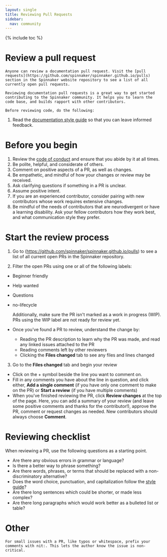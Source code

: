 ```yaml
---
layout: single
title: Reviewing Pull Requests
sidebar:
  nav: community
---
```


{% include toc %}

# Review a pull request

```
Anyone can review a documentation pull request. Visit the [pull requests](https://github.com/spinnaker/spinnaker.github.io/pulls) section in the Spinnaker website repository to see a list of all currently open pull requests.

Reviewing documentation pull requests is a great way to get started contributing to the Spinnaker community. It helps you to learn the code base, and builds rapport with other contributors.

Before reviewing code, do the following:
```

1. Read the [documentation style guide](https://www.spinnaker.io/community/contributing/docs/docs-style-guide/) so that you can leave informed feedback.

# Before you begin

1. Review the [code of conduct](https://github.com/spinnaker/spinnaker.github.io/blob/master/community/contributing/code-of-conduct.md) and ensure that you abide by it at all times.
2. Be polite, helpful, and considerate of others.
3. Comment on positive aspects of a PR, as well as changes.
4. Be empathetic, and mindful of how your changes or review may be received.
5. Ask clarifying questions if something in a PR is unclear.
6. Assume positive intent.
7. If you are an experienced contributor, consider pairing with new contributors whose work requires extensive changes.
8. Be mindful of the needs of contributors that are neurodivergent or have a learning disability. Ask your fellow contributors how they work best, and what communication style they prefer.

# Start the review process

1. Go to (<https://github.com/spinnaker/spinnaker.github.io/pulls>) to see a list of all current open PRs in the Spinnaker repository.

2. Filter the open PRs using one or all of the following labels:

  - Beginner friendly
  - Help wanted
  - Questions
  - no-lifecycle

    Additionally, make sure the PR isn't marked as a work in progress (WIP). PRs using the WIP label are not ready for review yet.

  - Once you've found a PR to review, understand the change by:

    - Reading the PR description to learn why the PR was made, and read any linked issues attached to the PR
    - Reading comments left by other reviewers
    - Clicking the **Files changed** tab to see any files and lines changed

3. Go to the **Files changed** tab and begin your review

  - Click on the + symbol beside the line you want to comment on.
  - Fill in any comments you have about the line in question, and click either, **Add a single comment** (if you have only one comment to make on the PR) or **Start a review** (if you have multiple comments)
  - When you've finished reviewing the PR, click **Review changes** at the top of the page. Here, you can add a summary of your review (and leave some positive comments and thanks for the contributor!), approve the PR, comment or request changes as needed. New contributors should always choose **Comment**.

# Reviewing checklist

When reviewing a PR, use the following questions as a starting point.

- Are there any obvious errors in grammar or language?
- Is there a better way to phrase something?
- Are there words, phrases, or terms that should be replaced with a non-discriminatory alternative?
- Does the word choice, punctuation, and capitalization follow the [style guide](https://www.spinnaker.io/community/contributing/docs/docs-style-guide/)?
- Are there long sentences which could be shorter, or made less complex?
- Are there long paragraphs which would work better as a bulleted list or table?

# Other

```
For small issues with a PR, like typos or whitespace, prefix your comments with nit:. This lets the author know the issue is non-critical.
```
